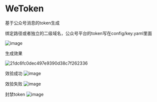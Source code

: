 # WeToken
基于公众号消息的token生成

绑定路径或者独立的二级域名，公众号平台的token写在config/key.yaml里面

![image](https://user-images.githubusercontent.com/115400139/235605030-9f126951-3324-477a-9e9c-5897daccdaae.png)

生成效果

![21dc6fc0dec497e9390d38c7f262336](https://user-images.githubusercontent.com/115400139/235608934-ef4ab6dc-9daf-4919-8936-343247c70fb0.jpg)


效验成功
![image](https://user-images.githubusercontent.com/115400139/235609101-7f58ba43-99a5-4bfd-8adb-6afce60d351c.png)

效验失败
![image](https://user-images.githubusercontent.com/115400139/235609210-c40139ee-eba0-4aac-b157-af63729a2dfe.png)

封禁token
![image](https://user-images.githubusercontent.com/115400139/235609348-3b953349-d706-4dd0-804d-518cbab27e67.png)
